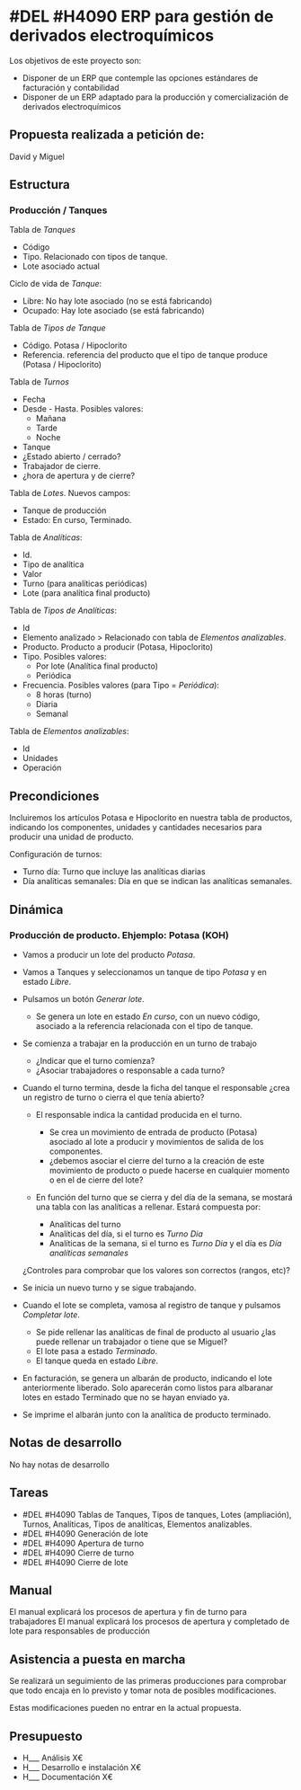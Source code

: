 # #DEL #H4090 ERP para gestión de derivados electroquímicos
Los objetivos de este proyecto son:
+ Disponer de un ERP que contemple las opciones estándares de facturación y contabilidad
+ Disponer de un ERP adaptado para la producción y comercialización de derivados electroquímicos

## Propuesta realizada a petición de:
David y Miguel

## Estructura

### Producción / Tanques
Tabla de _Tanques_
+ Código
+ Tipo. Relacionado con tipos de tanque.
+ Lote asociado actual

Ciclo de vida de _Tanque_:
+ Libre: No hay lote asociado (no se está fabricando)
+ Ocupado: Hay lote asociado (se está fabricando)

Tabla de _Tipos de Tanque_
+ Código. Potasa / Hipoclorito
+ Referencia. referencia del producto que el tipo de tanque produce (Potasa / Hipoclorito)

Tabla de _Turnos_
+ Fecha
+ Desde - Hasta. Posibles valores:
    + Mañana
    + Tarde
    + Noche
+ Tanque
+ ¿Estado abierto / cerrado?
+ Trabajador de cierre.
+ ¿hora de apertura y de cierre?


Tabla de _Lotes_. Nuevos campos:
+ Tanque de producción
+ Estado: En curso, Terminado.

Tabla de _Analíticas_:
+ Id.
+ Tipo de analítica
+ Valor
+ Turno (para analíticas periódicas)
+ Lote (para analítica final producto)

Tabla de _Tipos de Analíticas_:
+ Id
+ Elemento analizado > Relacionado con tabla de _Elementos analizables_.
+ Producto. Producto a producir (Potasa, Hipoclorito)
+ Tipo. Posibles valores:
    + Por lote (Analítica final producto)
    + Periódica
+ Frecuencia. Posibles valores (para Tipo = _Periódica_):
    + 8 horas (turno)
    + Diaria
    + Semanal

Tabla de _Elementos analizables_:
+ Id
+ Unidades
+ Operación


## Precondiciones
Incluiremos los artículos Potasa e Hipoclorito en nuestra tabla de productos, indicando los componentes, unidades y cantidades necesarios para producir una unidad de producto.

Configuración de turnos:
+ Turno día: Turno que incluye las analíticas diarias
+ Día analíticas semanales: Día en que se indican las analíticas semanales.

## Dinámica

### Producción de producto. Ehjemplo: Potasa (KOH)
+ Vamos a producir un lote del producto _Potasa_.

+ Vamos a Tanques y seleccionamos un tanque de tipo _Potasa_ y en estado _Libre_.

+ Pulsamos un botón _Generar lote_.
    + Se genera un lote en estado _En curso_, con un nuevo código, asociado a la referencia relacionada con el tipo de tanque.

+ Se comienza a trabajar en la producción en un turno de trabajo
    + ¿Indicar que el turno comienza?
    + ¿Asociar trabajadores o responsable a cada turno?

+ Cuando el turno termina, desde la ficha del tanque el responsable ¿crea un registro de turno o cierra el que tenía abierto?
    + El responsable indica la cantidad producida en el turno.
        + Se crea un movimiento de entrada de producto (Potasa) asociado al lote a producir y movimientos de salida de los componentes.
        + ¿debemos asociar el cierre del turno a la creación de este movimiento de producto o puede hacerse en cualquier momento o en el de cierre del lote?

    + En función del turno que se cierra y del día de la semana, se mostará una tabla con las analíticas a rellenar. Estará compuesta por:
        + Analíticas del turno
        + Analíticas del día, si el turno es _Turno Dia_
        + Analíticas de la semana, si el turno es _Turno Dia_ y el día es _Día analíticas semanales_
    
    ¿Controles para comprobar que los valores son correctos (rangos, etc)?

+ Se inicia un nuevo turno y se sigue trabajando.

+ Cuando el lote se completa, vamosa al registro de tanque y pulsamos _Completar lote_.
    + Se pide rellenar las analíticas de final de producto al usuario ¿las puede rellenar un trabajador o tiene que se Miguel?
    + El lote pasa a estado _Terminado_.
    + El tanque queda en estado _Libre_.

+ En facturación, se genera un albarán de producto, indicando el lote anteriormente liberado. Solo aparecerán como listos para albaranar lotes en estado Terminado que no se hayan enviado ya.

+ Se imprime el albarán junto con la analítica de producto terminado.


## Notas de desarrollo
No hay notas de desarrollo

## Tareas
+ #DEL #H4090 Tablas de Tanques, Tipos de tanques, Lotes (ampliación), Turnos, Analíticas, Tipos de analíticas, Elementos analizables.
+ #DEL #H4090 Generación de lote
+ #DEL #H4090 Apertura de turno
+ #DEL #H4090 Cierre de turno
+ #DEL #H4090 Cierre de lote

## Manual
El manual explicará los procesos de apertura y fin de turno para trabajadores
El manual explicará los procesos de apertura y completado de lote para responsables de producción

## Asistencia a puesta en marcha
Se realizará un seguimiento de las primeras producciones para comprobar que todo encaja en lo previsto y tomar nota de posibles modificaciones.

Estas modificaciones pueden no entrar en la actual propuesta.

## Presupuesto
+ H___ Análisis X€
+ H___ Desarrollo e instalación X€
+ H___ Documentación X€
